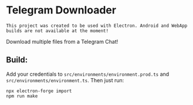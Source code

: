 # Telegram Downloader

```
This project was created to be used with Electron. Android and WebApp builds are not available at the moment!
```

Download multiple files from a Telegram Chat!

## Build:

Add your credentials to `src/environments/environment.prod.ts` and `src/environments/environment.ts`. Then just run:

```
npx electron-forge import
npm run make
```